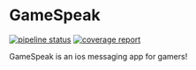 # GameSpeak

[![pipeline status](https://gitlab.com/KelCodesStuff/GameSpeak/badges/master/pipeline.svg)](https://gitlab.com/KelCodesStuff/GameSpeak/commits/master)
[![coverage report](https://gitlab.com/KelCodesStuff/GameSpeak/badges/master/coverage.svg)](https://gitlab.com/KelCodesStuff/GameSpeak/commits/master)

GameSpeak is an ios messaging app for gamers!

